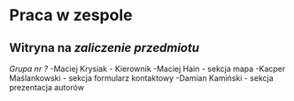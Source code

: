 # Praca w zespole
## Witryna na _zaliczenie przedmiotu_
*Grupa nr ?* 
-Maciej Krysiak - Kierownik
-Maciej Hain - sekcja mapa
-Kacper Maślankowski - sekcja formularz kontaktowy
-Damian Kamiński - sekcja prezentacja autorów
